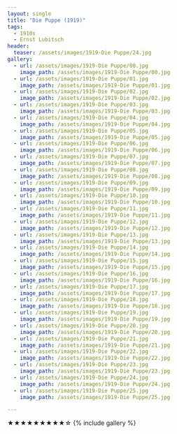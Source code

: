 ```yaml
---
layout: single
title: "Die Puppe (1919)"
tags:
  - 1910s 
  - Ernst Lubitsch
header:
  teaser: /assets/images/1919-Die Puppe/24.jpg
gallery:
  - url: /assets/images/1919-Die Puppe/00.jpg
    image_path: /assets/images/1919-Die Puppe/00.jpg  
  - url: /assets/images/1919-Die Puppe/01.jpg
    image_path: /assets/images/1919-Die Puppe/01.jpg
  - url: /assets/images/1919-Die Puppe/02.jpg
    image_path: /assets/images/1919-Die Puppe/02.jpg
  - url: /assets/images/1919-Die Puppe/03.jpg
    image_path: /assets/images/1919-Die Puppe/03.jpg
  - url: /assets/images/1919-Die Puppe/04.jpg
    image_path: /assets/images/1919-Die Puppe/04.jpg
  - url: /assets/images/1919-Die Puppe/05.jpg
    image_path: /assets/images/1919-Die Puppe/05.jpg
  - url: /assets/images/1919-Die Puppe/06.jpg
    image_path: /assets/images/1919-Die Puppe/06.jpg
  - url: /assets/images/1919-Die Puppe/07.jpg
    image_path: /assets/images/1919-Die Puppe/07.jpg
  - url: /assets/images/1919-Die Puppe/08.jpg
    image_path: /assets/images/1919-Die Puppe/08.jpg
  - url: /assets/images/1919-Die Puppe/09.jpg
    image_path: /assets/images/1919-Die Puppe/09.jpg
  - url: /assets/images/1919-Die Puppe/10.jpg
    image_path: /assets/images/1919-Die Puppe/10.jpg
  - url: /assets/images/1919-Die Puppe/11.jpg
    image_path: /assets/images/1919-Die Puppe/11.jpg
  - url: /assets/images/1919-Die Puppe/12.jpg
    image_path: /assets/images/1919-Die Puppe/12.jpg
  - url: /assets/images/1919-Die Puppe/13.jpg
    image_path: /assets/images/1919-Die Puppe/13.jpg
  - url: /assets/images/1919-Die Puppe/14.jpg
    image_path: /assets/images/1919-Die Puppe/14.jpg
  - url: /assets/images/1919-Die Puppe/15.jpg
    image_path: /assets/images/1919-Die Puppe/15.jpg
  - url: /assets/images/1919-Die Puppe/16.jpg
    image_path: /assets/images/1919-Die Puppe/16.jpg
  - url: /assets/images/1919-Die Puppe/17.jpg
    image_path: /assets/images/1919-Die Puppe/17.jpg
  - url: /assets/images/1919-Die Puppe/18.jpg
    image_path: /assets/images/1919-Die Puppe/18.jpg
  - url: /assets/images/1919-Die Puppe/19.jpg
    image_path: /assets/images/1919-Die Puppe/19.jpg
  - url: /assets/images/1919-Die Puppe/20.jpg
    image_path: /assets/images/1919-Die Puppe/20.jpg
  - url: /assets/images/1919-Die Puppe/21.jpg
    image_path: /assets/images/1919-Die Puppe/21.jpg
  - url: /assets/images/1919-Die Puppe/22.jpg
    image_path: /assets/images/1919-Die Puppe/22.jpg
  - url: /assets/images/1919-Die Puppe/23.jpg
    image_path: /assets/images/1919-Die Puppe/23.jpg
  - url: /assets/images/1919-Die Puppe/24.jpg
    image_path: /assets/images/1919-Die Puppe/24.jpg
  - url: /assets/images/1919-Die Puppe/25.jpg
    image_path: /assets/images/1919-Die Puppe/25.jpg

---
```

★★★★★★★★★☆
{% include gallery %}
